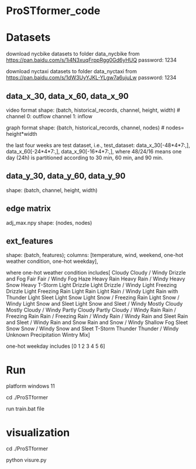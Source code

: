# ProSTformer_code
# Datasets
download nycbike datasets to folder data_nycbike
 from https://pan.baidu.com/s/1i4N3xuqFrppRgg0Gd6yHUQ  password: 1234

download nyctaxi datasets to folder data_nyctaxi from https://pan.baidu.com/s/1dW3UyYJKL-YLgw7a6ujuLw  password: 1234

## data_x_30, data_x_60, data_x_90
video format shape: (batch, historical_records, channel, height, width) # channel 0: outflow  channel 1: inflow

graph format shape: (batch, historical_records, channel, nodes) # nodes= height*width

the last four weeks are test dataset, i.e., test_dataset: data_x_30[-48\*4\*7:,], data_x_60[-24\*4\*7:,], data_x_90[-16\*4\*7:,], where 48/24/16 means one day (24h) is partitioned according to 30 min, 60 min, and 90 min.

## data_y_30, data_y_60, data_y_90
shape: (batch, channel, height, width) 

## edge matrix

adj_max.npy shape: (nodes, nodes) 


## ext_features 
shape: (batch, features); columns: [temperature, wind, weekend, one-hot weather condition, one-hot weekday], 

where one-hot weather condition includes[  Cloudy	Cloudy / Windy	Drizzle and Fog	Fair	Fair / Windy	Fog	Haze	Heavy Rain	Heavy Rain / Windy	Heavy Snow	Heavy T-Storm	Light Drizzle	Light Drizzle / Windy	Light Freezing Drizzle	Light Freezing Rain	Light Rain	Light Rain / Windy	Light Rain with Thunder	Light Sleet	Light Snow	Light Snow / Freezing Rain	Light Snow / Windy	Light Snow and Sleet	Light Snow and Sleet / Windy	Mostly Cloudy	Mostly Cloudy / Windy	Partly Cloudy	Partly Cloudy / Windy	Rain	Rain / Freezing Rain	Rain / Freezing Rain / Windy	Rain / Windy	Rain and Sleet	Rain and Sleet / Windy	Rain and Snow	Rain and Snow / Windy	Shallow Fog	Sleet	Snow	Snow / Windy	Snow and Sleet	T-Storm	Thunder	Thunder / Windy	Unknown Precipitation	Wintry Mix]

one-hot weekday includes [0	1	2	3	4	5	6]


# Run 
platform windows 11

cd ./ProSTformer

run train.bat file

# visualization
cd ./ProSTformer

python visure.py
